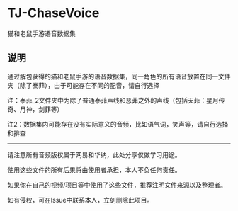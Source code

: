 # TJ-ChaseVoice
猫和老鼠手游语音数据集

## 说明
通过解包获得的猫和老鼠手游的语音数据集，同一角色的所有语音放置在同一文件夹（除了泰菲），由于可能存在不同的配音，请自行选择

注：泰菲_2文件夹中为除了普通泰菲声线和恶菲之外的声线（包括天菲：星月传奇、月神，剑菲等）

注2：数据集内可能存在没有实际意义的音频，比如语气词，笑声等，请自行选择和排查


***

请注意所有音频版权属于网易和华纳，此处分享仅做学习用途。

使用这些文件的所有后果将由使用者承担，本人不负任何责任。

如果你在自己的视频/项目等中使用了这些文件，推荐注明文件来源以及整理者。

如有侵权，可在Issue中联系本人，立刻删除此项目。
